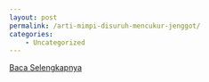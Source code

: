 ```yaml
---
layout: post
permalink: /arti-mimpi-disuruh-mencukur-jenggot/
categories:
    - Uncategorized
---
```


[Baca Selengkapnya](/02)